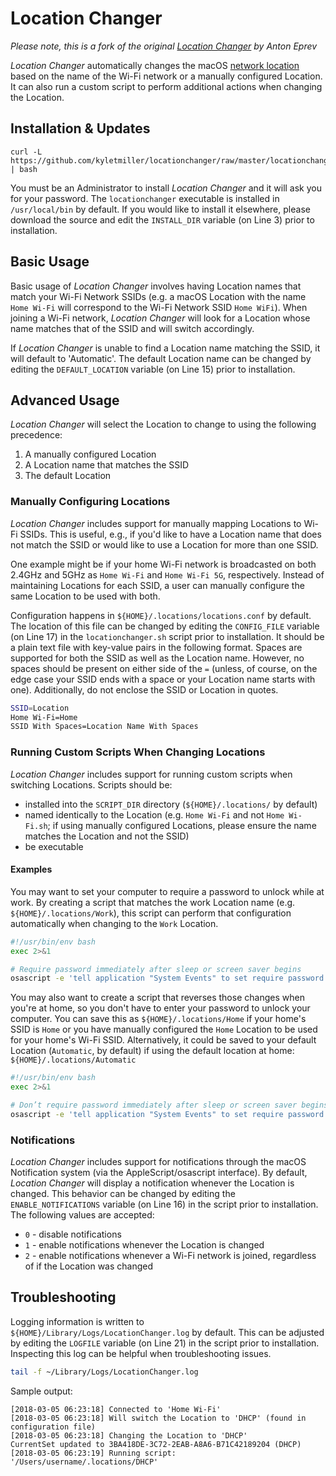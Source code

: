 # Location Changer

*Please note, this is a fork of the original [Location Changer](https://github.com/eprev/locationchanger) by Anton Eprev*

*Location Changer* automatically changes the macOS [network location](https://support.apple.com/en-us/HT202480)
based on the name of the Wi-Fi network or a manually configured Location. It can also run a custom script to perform
additional actions when changing the Location.


## Installation & Updates

```
curl -L https://github.com/kyletmiller/locationchanger/raw/master/locationchanger.sh | bash
```

You must be an Administrator to install *Location Changer* and it will ask you for your password.
The `locationchanger` executable is installed in `/usr/local/bin` by default. If you would like
to install it elsewhere, please download the source and edit the `INSTALL_DIR` variable (on Line 3)
prior to installation.


## Basic Usage

Basic usage of *Location Changer* involves having Location names that match your Wi-Fi Network SSIDs
(e.g. a macOS Location with the name `Home Wi-Fi` will correspond to the Wi-Fi Network SSID `Home WiFi`).
When joining a Wi-Fi network, *Location Changer* will look for a Location whose name matches that of the
SSID and will switch accordingly.

If *Location Changer* is unable to find a Location name matching the SSID, it will default to 'Automatic'.
The default Location name can be changed by editing the `DEFAULT_LOCATION` variable (on Line 15) prior to installation.


## Advanced Usage

*Location Changer* will select the Location to change to using the following precedence:

1. A manually configured Location
2. A Location name that matches the SSID
3. The default Location


### Manually Configuring Locations

*Location Changer* includes support for manually mapping Locations to Wi-Fi SSIDs. This is useful, e.g., if
you'd like to have a Location name that does not match the SSID or would like to use a Location for more
than one SSID.

One example might be if your home Wi-Fi network is broadcasted on both 2.4GHz and 5GHz as `Home Wi-Fi`
and `Home Wi-Fi 5G`, respectively. Instead of maintaining Locations for each SSID, a user can manually
configure the same Location to be used with both.

Configuration happens in `${HOME}/.locations/locations.conf` by default. The location of this file can be changed
by editing the `CONFIG_FILE` variable (on Line 17) in the `locationchanger.sh` script prior to installation. It should be a plain text
file with key-value pairs in the following format. Spaces are supported for both the SSID as well as the Location name.
However, no spaces should be present on either side of the `=` (unless, of course, on the edge case your SSID ends with
a space or your Location name starts with one). Additionally, do not enclose the SSID or Location in quotes.

```bash
SSID=Location
Home Wi-Fi=Home
SSID With Spaces=Location Name With Spaces
```


### Running Custom Scripts When Changing Locations

*Location Changer* includes support for running custom scripts when switching Locations. Scripts
should be:

* installed into the `SCRIPT_DIR` directory (`${HOME}/.locations/` by default)
* named identically to the Location (e.g. `Home Wi-Fi` and not `Home Wi-Fi.sh`; if using manually configured Locations, please ensure the name matches the Location and not the SSID)
* be executable


#### Examples

You may want to set your computer to require a password to unlock while at work. By creating a script that matches the work Location name (e.g. `${HOME}/.locations/Work`), this script can perform that configuration automatically when changing to the `Work` Location.

```bash
#!/usr/bin/env bash
exec 2>&1

# Require password immediately after sleep or screen saver begins
osascript -e 'tell application "System Events" to set require password to wake of security preferences to true'
```

You may also want to create a script that reverses those changes when you're at home, so you don't have to enter your password to unlock your computer. You can save this as `${HOME}/.locations/Home` if your home's SSID is `Home` or you have manually configured the `Home` Location to be used for your home's Wi-Fi SSID. Alternatively, it could be saved to your default Location (`Automatic`, by default) if using the default location at home: `${HOME}/.locations/Automatic`

```bash
#!/usr/bin/env bash
exec 2>&1

# Don’t require password immediately after sleep or screen saver begins
osascript -e 'tell application "System Events" to set require password to wake of security preferences to false'
```

### Notifications

*Location Changer* includes support for notifications through the macOS Notification system (via the AppleScript/osascript interface). By default, *Location Changer* will display a notification whenever the Location is changed. This behavior can be changed by editing the `ENABLE_NOTIFICATIONS` variable (on Line 16) in the script prior to installation. The following values are accepted:

* `0` - disable notifications
* `1` - enable notifications whenever the Location is changed
* `2` - enable notifications whenever a Wi-Fi network is joined, regardless of if the Location was changed

## Troubleshooting

Logging information is written to `${HOME}/Library/Logs/LocationChanger.log` by default. This can be adjusted by editing the `LOGFILE` variable (on Line 21) in the script prior to installation. Inspecting this log can be helpful when troubleshooting issues.

```bash
tail -f ~/Library/Logs/LocationChanger.log
```

Sample output:

```
[2018-03-05 06:23:18] Connected to 'Home Wi-Fi'
[2018-03-05 06:23:18] Will switch the Location to 'DHCP' (found in configuration file)
[2018-03-05 06:23:18] Changing the Location to 'DHCP'
CurrentSet updated to 3BA418DE-3C72-2EAB-A8A6-B71C42189204 (DHCP)
[2018-03-05 06:23:19] Running script: '/Users/username/.locations/DHCP'
```
